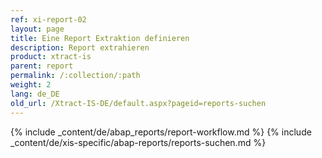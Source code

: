 ```yaml
---
ref: xi-report-02
layout: page
title: Eine Report Extraktion definieren
description: Report extrahieren
product: xtract-is
parent: report
permalink: /:collection/:path
weight: 2
lang: de_DE
old_url: /Xtract-IS-DE/default.aspx?pageid=reports-suchen
---
```

{% include _content/de/abap_reports/report-workflow.md %}
{% include _content/de/xis-specific/abap-reports/reports-suchen.md %}
